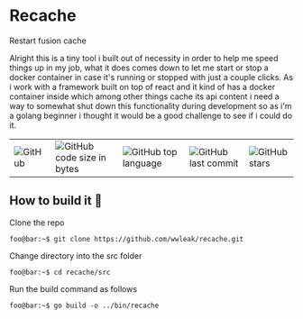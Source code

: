# Recache
Restart fusion cache

Alright this is a tiny tool i built out of necessity in order to help me speed things up in my job, what it does 
comes down to let me start or stop a docker container in case it's running or stopped with just a couple clicks. 
As i work with a framework built on top of react and it kind of has a docker container inside which among other 
things cache its api content i need a way to somewhat shut down this functionality during development so  as i'm 
a golang beginner i thought it would be a good challenge to see if i could do it.

<table border="0" cellspacing="0" cellpadding="0" style="border-collapse: collapse; border: none;">
  <tr>
    <td><img alt="GitHub" src="https://img.shields.io/github/license/wwleak/recache?style=for-the-badge"></td>
    <td><img alt="GitHub code size in bytes" src="https://img.shields.io/github/languages/code-size/wwleak/recache?style=for-the-badge"></td>
    <td><img alt="GitHub top language" src="https://img.shields.io/github/languages/top/wwleak/recache?style=for-the-badge"></td>
    <td><img alt="GitHub last commit" src="https://img.shields.io/github/last-commit/wwleak/recache?style=for-the-badge"></td>
    <td><img alt="GitHub stars" src="https://img.shields.io/github/stars/wwleak/recache?style=for-the-badge"></td>
  </tr>
</table>

## How to build it :rocket: 

Clone the repo

```console
foo@bar:~$ git clone https://github.com/wwleak/recache.git
```

Change directory into the src folder

```console
foo@bar:~$ cd recache/src
```

Run the build command as follows

```console
foo@bar:~$ go build -o ../bin/recache
```
